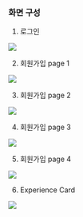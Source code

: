 ### 화면 구성

1. 로그인

![](D:\React\pljec\screenshot\login.jpg)



2. 회원가입 page 1

![](D:\React\pljec\screenshot\register1.jpg)



3. 회원가입 page 2

![](D:\React\pljec\screenshot\register2.jpg)



4. 회원가입 page 3

![](D:\React\pljec\screenshot\register3.jpg)



5. 회원가입 page 4

![](D:\React\pljec\screenshot\register4.jpg)



6. Experience Card

![](D:\React\pljec\screenshot\experienceCard.jpg)